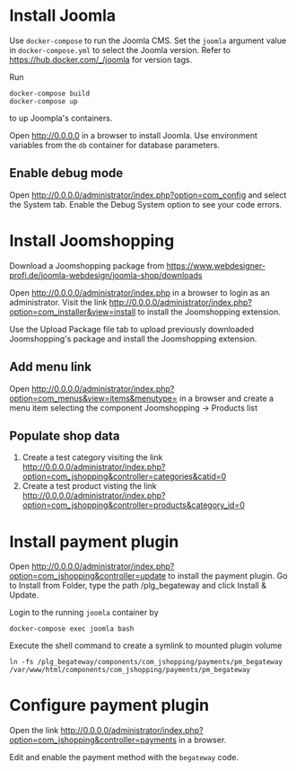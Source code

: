 # Install Joomla

Use `docker-compose` to run the Joomla CMS. Set the `joomla` argument value in `docker-compose.yml` to select the Joomla version. Refer to https://hub.docker.com/_/joomla for version tags.

Run

```
docker-compose build
docker-compose up
```

to up Joompla's containers.

Open http://0.0.0.0 in a browser to install Joomla. Use environment variables from the `db` container for database parameters.

## Enable debug mode

Open http://0.0.0.0/administrator/index.php?option=com_config and select the System tab. Enable the Debug System option to see your code errors.

# Install Joomshopping

Download a Joomshopping package from https://www.webdesigner-profi.de/joomla-webdesign/joomla-shop/downloads

Open http://0.0.0.0/administrator/index.php in a browser to login as an administrator.  Visit the link http://0.0.0.0/administrator/index.php?option=com_installer&view=install to install the Joomshopping extension.

Use the Upload Package file tab to upload previously downloaded Joomshopping's package and install the Joomshopping extension.

## Add menu link

Open http://0.0.0.0/administrator/index.php?option=com_menus&view=items&menutype= in a browser and create a menu item selecting the component Joomshopping -> Products list

## Populate shop data

1. Create a test category visiting the link http://0.0.0.0/administrator/index.php?option=com_jshopping&controller=categories&catid=0
2. Create a test product visting the link http://0.0.0.0/administrator/index.php?option=com_jshopping&controller=products&category_id=0

# Install payment plugin

Open http://0.0.0.0/administrator/index.php?option=com_jshopping&controller=update to install the payment plugin. Go to Install from Folder, type the path /plg_begateway and click Install & Update.

Login to the running `joomla` container by

```
docker-compose exec joomla bash
```

Execute the shell command to create a symlink to mounted plugin volume

```
ln -fs /plg_begateway/components/com_jshopping/payments/pm_begateway /var/www/html/components/com_jshopping/payments/pm_begateway
```

# Configure payment plugin

Open the link http://0.0.0.0/administrator/index.php?option=com_jshopping&controller=payments in a browser.

Edit and enable the payment method with the `begateway` code.
